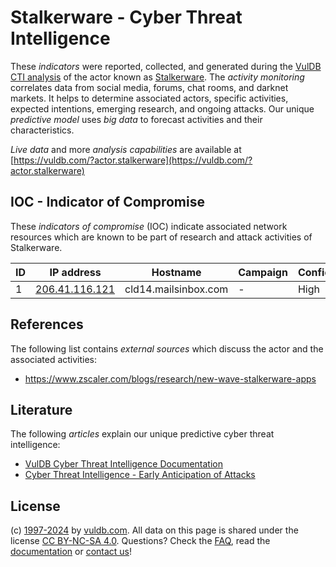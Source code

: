 # Stalkerware - Cyber Threat Intelligence

These _indicators_ were reported, collected, and generated during the [VulDB CTI analysis](https://vuldb.com/?kb.cti) of the actor known as [Stalkerware](https://vuldb.com/?actor.stalkerware). The _activity monitoring_ correlates data from social media, forums, chat rooms, and darknet markets. It helps to determine associated actors, specific activities, expected intentions, emerging research, and ongoing attacks. Our unique _predictive model_ uses _big data_ to forecast activities and their characteristics.

_Live data_ and more _analysis capabilities_ are available at [https://vuldb.com/?actor.stalkerware](https://vuldb.com/?actor.stalkerware)

## IOC - Indicator of Compromise

These _indicators of compromise_ (IOC) indicate associated network resources which are known to be part of research and attack activities of Stalkerware.

ID | IP address | Hostname | Campaign | Confidence
-- | ---------- | -------- | -------- | ----------
1 | [206.41.116.121](https://vuldb.com/?ip.206.41.116.121) | cld14.mailsinbox.com | - | High

## References

The following list contains _external sources_ which discuss the actor and the associated activities:

* https://www.zscaler.com/blogs/research/new-wave-stalkerware-apps

## Literature

The following _articles_ explain our unique predictive cyber threat intelligence:

* [VulDB Cyber Threat Intelligence Documentation](https://vuldb.com/?kb.cti)
* [Cyber Threat Intelligence - Early Anticipation of Attacks](https://www.scip.ch/en/?labs.20201022)

## License

(c) [1997-2024](https://vuldb.com/?kb.changelog) by [vuldb.com](https://vuldb.com/?kb.about). All data on this page is shared under the license [CC BY-NC-SA 4.0](https://creativecommons.org/licenses/by-nc-sa/4.0/). Questions? Check the [FAQ](https://vuldb.com/?kb.faq), read the [documentation](https://vuldb.com/?kb) or [contact us](https://vuldb.com/?contact)!
